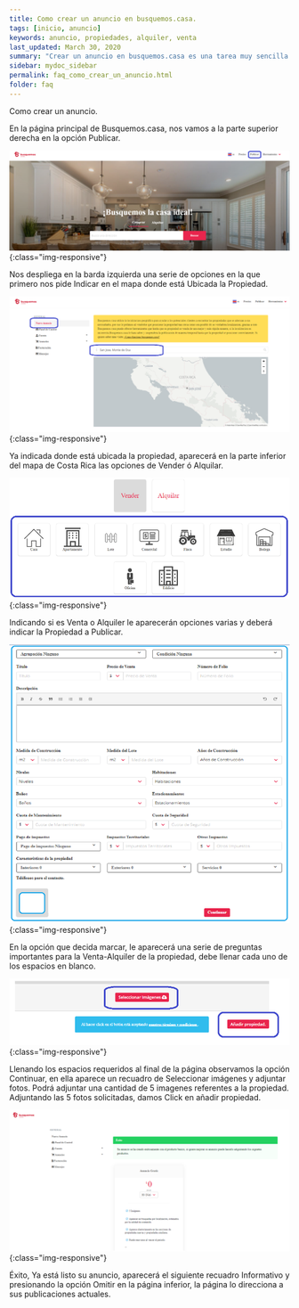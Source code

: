 ```yaml
---
title: Como crear un anuncio en busquemos.casa.
tags: [inicio, anuncio]
keywords: anuncio, propiedades, alquiler, venta
last_updated: March 30, 2020
summary: "Crear un anuncio en busquemos.casa es una tarea muy sencilla. Primero revise que lleno la informacion de su perfil antes de crear su anuncio."
sidebar: mydoc_sidebar
permalink: faq_como_crear_un_anuncio.html
folder: faq
---
```



Como crear un anuncio.

En la página principal de Busquemos.casa, nos vamos a la parte superior derecha en la opción Publicar.

 
![image-title-here](/images/faq/nuevo_anuncio_01.png){:class="img-responsive"}



Nos despliega en la barda izquierda una serie de opciones en la que primero nos pide Indicar en el mapa donde está Ubicada la Propiedad.


![image-title-here](/images/faq/nuevo_anuncio_02.png){:class="img-responsive"}



  Ya indicada donde está ubicada la propiedad, aparecerá en la parte inferior del mapa de Costa Rica las opciones de Vender ó Alquilar.

![image-title-here](/images/faq/nuevo_anuncio_03.png){:class="img-responsive"}


Indicando si es Venta o Alquiler le aparecerán opciones varias y deberá indicar la Propiedad a Publicar.


![image-title-here](/images/faq/nuevo_anuncio_04.png){:class="img-responsive"}


   En la opción que decida marcar, le aparecerá una serie de preguntas importantes para la Venta-Alquiler de la propiedad, debe llenar cada uno de los espacios en blanco.


![image-title-here](/images/faq/nuevo_anuncio_05.png){:class="img-responsive"}

   

  Llenando los espacios requeridos al final de la página observamos la opción Continuar, en ella aparece un recuadro de Seleccionar imágenes y adjuntar fotos. Podrá adjuntar una cantidad de 5 imagenes referentes a la propiedad.  Adjuntando las 5 fotos solicitadas, damos Click en añadir propiedad.

 
![image-title-here](/images/faq/nuevo_anuncio_06.png){:class="img-responsive"}



Éxito, Ya está listo su anuncio, aparecerá el siguiente recuadro Informativo y presionando la opción Omitir en la página inferior, la página lo direcciona a sus publicaciones actuales.





